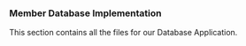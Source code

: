 ### Member Database Implementation
This section contains all the files for our Database Application.
